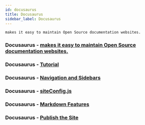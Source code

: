 ```yaml
---
id: docusaurus
title: Docusaurus
sidebar_label: Docusaurus
---
```


```bash
makes it easy to maintain Open Source documentation websites.
```

### Docusaurus - [makes it easy to maintain Open Source documentation websites.](https://docusaurus.io/en/)

### Docusaurus - [Tutorial](https://docusaurus.io/docs/en/tutorial-setup)

### Docusaurus - [Navigation and Sidebars](https://docusaurus.io/docs/en/navigation)

### Docusaurus - [siteConfig.js](https://docusaurus.io/docs/en/site-config.html#optional-fields)

### Docusaurus - [Markdown Features](https://docusaurus.io/docs/en/doc-markdown)

### Docusaurus - [Publish the Site](https://docusaurus.io/docs/en/tutorial-publish-site)